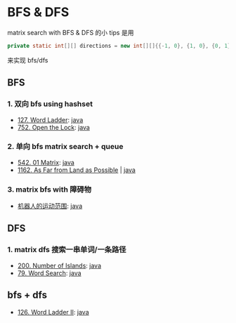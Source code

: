 # BFS & DFS

matrix search with BFS & DFS 的小 tips 是用

```java
private static int[][] directions = new int[][]{{-1, 0}, {1, 0}, {0, 1}, {0, -1}};
```

来实现 bfs/dfs

## BFS

### 1. 双向 bfs using hashset

- [127. Word Ladder](https://leetcode.com/problems/word-ladder/):
  [java](/solution_java/0127_Word_Ladder.java)
- [752. Open the Lock](https://leetcode.com/problems/open-the-lock/):
  [java](/solution_java/0752_Open_the_Lock.java)

### 2. 单向 bfs matrix search + queue

- [542. 01 Matrix](https://leetcode.com/problems/01-matrix/):
  [java](/solution_java/0542_01_Matrix.java)
- [1162. As Far from Land as Possible](https://leetcode.com/problems/as-far-from-land-as-possible/) | [java](/solution_java/1162_As_Far_from_Land_as_Possible.java)

### 3. matrix bfs with 障碍物

- [机器人的运动范围](https://www.nowcoder.com/practice/6e5207314b5241fb83f2329e89fdecc8?tpId=13&&tqId=11219&rp=1&ru=/ta/coding-interviews&qru=/ta/coding-interviews/question-ranking):
  [java](/牛客网/机器人的运动范围.java)

## DFS

### 1. matrix dfs 搜索一串单词/一条路径

- [200. Number of Islands](https://leetcode.com/problems/number-of-islands/):
  [java](/solution_java/0200_Number_of_Islands.java)
- [79. Word Search](https://leetcode.com/problems/word-search/):
  [java](/solution_java/0079_Word_Search.java)

## bfs + dfs

- [126. Word Ladder II](https://leetcode.com/problems/word-ladder-ii/):
  [java](/solution_java/0126_Word_Ladder_II.java)
